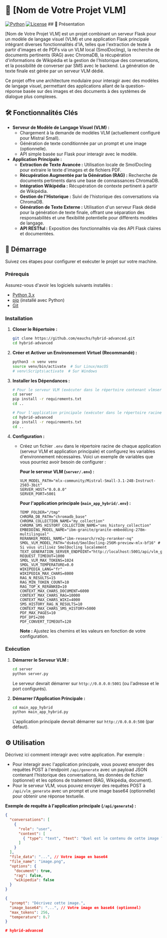 # 🚀 [Nom de Votre Projet VLM]

[![Python](https://img.shields.io/badge/Python-3.x-blue.svg)](https://www.python.org/)
[![License](https://img.shields.io/badge/License-MIT-yellow.svg)](LICENSE) ## 🌟 Présentation

[Nom de Votre Projet VLM] est un projet combinant un serveur Flask pour un modèle de langage visuel (VLM) et une application Flask principale intégrant diverses fonctionnalités d'IA, telles que l'extraction de texte à partir d'images et de PDFs via un VLM local (SmolDocling), la recherche de documents pertinents (RAG) avec ChromaDB, la récupération d'informations de Wikipédia et la gestion de l'historique des conversations, et la possibilité de converser par SMS avec le backend. La génération de texte finale est gérée par un serveur VLM dédié.

Ce projet offre une architecture modulaire pour interagir avec des modèles de langage visuel, permettant des applications allant de la question-réponse basée sur des images et des documents à des systèmes de dialogue plus complexes.

## 🛠️ Fonctionnalités Clés

* **Serveur de Modèle de Langage Visuel (VLM) :**
    * Chargement à la demande de modèles VLM (actuellement configuré pour Mistral Small).
    * Génération de texte conditionnée par un prompt et une image (optionnelle).
    * API simple basée sur Flask pour interagir avec le modèle.
* **Application Principale :**
    * **Extraction de Texte Avancée :** Utilisation locale de SmolDocling pour extraire le texte d'images et de fichiers PDF.
    * **Récupération Augmentée par la Génération (RAG) :** Recherche de documents pertinents dans une base de connaissances ChromaDB.
    * **Intégration Wikipédia :** Récupération de contexte pertinent à partir de Wikipédia.
    * **Gestion de l'Historique :** Suivi de l'historique des conversations via ChromaDB.
    * **Génération de Texte Externe :** Utilisation d'un serveur Flask dédié pour la génération de texte finale, offrant une séparation des responsabilités et une flexibilité potentielle pour différents modèles de langage.
    * **API RESTful :** Exposition des fonctionnalités via des API Flask claires et documentées.

## 🚀 Démarrage

Suivez ces étapes pour configurer et exécuter le projet sur votre machine.

### Prérequis

Assurez-vous d'avoir les logiciels suivants installés :

* [Python 3.x](https://www.python.org/downloads/)
* [pip](https://pip.pypa.io/en/stable/installing/) (installé avec Python)
* [Git](https://git-scm.com/downloads)

### Installation

1.  **Cloner le Répertoire :**

    ```bash
    git clone https://github.com/eauchs/hybrid-advanced.git
    cd hybrid-advanced
    ```

2.  **Créer et Activer un Environnement Virtuel (Recommandé) :**

    ```bash
    python3 -m venv venv
    source venv/bin/activate  # Sur Linux/macOS
    # venv\Scripts\activate  # Sur Windows
    ```

3.  **Installer les Dépendances :**

    ```bash
    # Pour le serveur VLM (exécuter dans le répertoire contenant vlmserver.py)
    cd server
    pip install -r requirements.txt
    cd ..

    # Pour l'application principale (exécuter dans le répertoire racine du projet)
    cd hybrid-advanced
    pip install -r requirements.txt
    cd ..
    ```

4.  **Configuration :**

    * Créez un fichier `.env` dans le répertoire racine de chaque application (serveur VLM et application principale) et configurez les variables d'environnement nécessaires. Voici un exemple de variables que vous pourriez avoir besoin de configurer :

        **Pour le serveur VLM (`server/.env`) :**

        ```env
        VLM_MODEL_PATH="mlx-community/Mistral-Small-3.1-24B-Instruct-2503-3bit"
        SERVER_HOST="0.0.0.0"
        SERVER_PORT=5001
        ```

        **Pour l'application principale (`main_app_hybrid/.env`) :**

        ```env
        TEMP_FOLDER="/tmp"
        CHROMA_DB_PATH="chromadb_base"
        CHROMA_COLLECTION_NAME="my_collection"
        CHROMA_SMS_HISTORY_COLLECTION_NAME="sms_history_collection"
        EMBEDDING_MODEL_NAME="ibm-granite/granite-embedding-278m-multilingual"
        RERANKER_MODEL_NAME="ibm-research/re2g-reranker-nq"
        SMOL_VLM_MODEL_PATH="ds4sd/SmolDocling-256M-preview-mlx-bf16" # Si vous utilisez SmolDocling localement
        TEXT_GENERATION_SERVER_ENDPOINT="http://localhost:5001/api/vlm_generate"
        REQUEST_TIMEOUT=1000
        SMOL_VLM_MAX_TOKENS=1024
        SMOL_VLM_TEMPERATURE=0.0
        WIKIPEDIA_LANG="fr"
        WIKIPEDIA_MAX_CHARS=8000
        RAG_N_RESULTS=15
        RAG_MIN_TOKEN_COUNT=10
        RAG_TOP_K_RERANKED=10
        CONTEXT_MAX_CHARS_DOCUMENT=6000
        CONTEXT_MAX_CHARS_RAG=10000
        CONTEXT_MAX_CHARS_WIKI=4000
        SMS_HISTORY_RAG_N_RESULTS=10
        CONTEXT_MAX_CHARS_SMS_HISTORY=5000
        PDF_MAX_PAGES=10
        PDF_DPI=200
        PDF_CONVERT_TIMEOUT=120
        ```

        **Note :** Ajustez les chemins et les valeurs en fonction de votre configuration.

### Exécution

1.  **Démarrer le Serveur VLM :**

    ```bash
    cd server
    python server.py
    ```

    Le serveur devrait démarrer sur `http://0.0.0.0:5001` (ou l'adresse et le port configurés).

2.  **Démarrer l'Application Principale :**

    ```bash
    cd main_app_hybrid
    python main_app_hybrid.py
    ```

    L'application principale devrait démarrer sur `http://0.0.0.0:500` (par défaut).

## ⚙️ Utilisation

Décrivez ici comment interagir avec votre application. Par exemple :

* Pour interagir avec l'application principale, vous pouvez envoyer des requêtes POST à l'endpoint `/api/generate` avec un payload JSON contenant l'historique des conversations, les données de fichier (optionnel) et les options de traitement (RAG, Wikipédia, document).
* Pour le serveur VLM, vous pouvez envoyer des requêtes POST à `/api/vlm_generate` avec un prompt et une image base64 (optionnelle) pour obtenir une réponse textuelle.

**Exemple de requête à l'application principale (`/api/generate`) :**

```json
{
  "conversations": [
    {
      "role": "user",
      "content": [
        { "type": "text", "text": "Quel est le contenu de cette image ?" }
      ]
    }
  ],
  "file_data": "...", // Votre image en base64
  "file_name": "image.png",
  "options": {
    "document": true,
    "rag": false,
    "wikipedia": false
  }
}

{
  "prompt": "Décrivez cette image.",
  "image_base64": "...", // Votre image en base64 (optionnel)
  "max_tokens": 256,
  "temperature": 0.7
}

# hybrid-advanced

